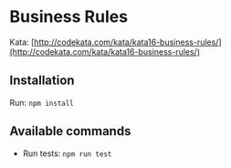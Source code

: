 Business Rules
==============

Kata: [http://codekata.com/kata/kata16-business-rules/](http://codekata.com/kata/kata16-business-rules/)

## Installation

Run: `npm install`

## Available commands

- Run tests: `npm run test`
